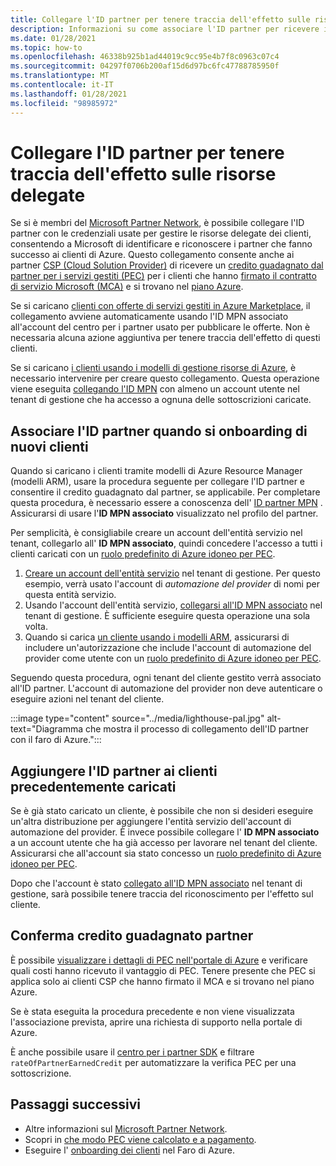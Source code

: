 ```yaml
---
title: Collegare l'ID partner per tenere traccia dell'effetto sulle risorse delegate
description: Informazioni su come associare l'ID partner per ricevere il credito guadagnato dal partner (PEC) sulle risorse dei clienti gestite tramite Azure Lighthouse.
ms.date: 01/28/2021
ms.topic: how-to
ms.openlocfilehash: 46338b925b1ad44019c9cc95e4b7f8c0963c07c4
ms.sourcegitcommit: 04297f0706b200af15d6d97bc6fc47788785950f
ms.translationtype: MT
ms.contentlocale: it-IT
ms.lasthandoff: 01/28/2021
ms.locfileid: "98985972"
---
```

# <a name="link-your-partner-id-to-track-your-impact-on-delegated-resources"></a>Collegare l'ID partner per tenere traccia dell'effetto sulle risorse delegate 

Se si è membri del [Microsoft Partner Network](https://partner.microsoft.com/), è possibile collegare l'ID partner con le credenziali usate per gestire le risorse delegate dei clienti, consentendo a Microsoft di identificare e riconoscere i partner che fanno successo ai clienti di Azure. Questo collegamento consente anche ai partner [CSP (Cloud Solution Provider)](/partner-center/csp-overview) di ricevere un [credito guadagnato dal partner per i servizi gestiti (PEC)](/partner-center/partner-earned-credit) per i clienti che hanno [firmato il contratto di servizio Microsoft (MCA)](/partner-center/confirm-customer-agreement) e si trovano nel [piano Azure](/partner-center/azure-plan-get-started).

Se si caricano [clienti con offerte di servizi gestiti in Azure Marketplace](publish-managed-services-offers.md), il collegamento avviene automaticamente usando l'ID MPN associato all'account del centro per i partner usato per pubblicare le offerte. Non è necessaria alcuna azione aggiuntiva per tenere traccia dell'effetto di questi clienti.

Se si caricano [i clienti usando i modelli di gestione risorse di Azure](onboard-customer.md), è necessario intervenire per creare questo collegamento. Questa operazione viene eseguita [collegando l'ID MPN](../../cost-management-billing/manage/link-partner-id.md) con almeno un account utente nel tenant di gestione che ha accesso a ognuna delle sottoscrizioni caricate.

## <a name="associate-your-partner-id-when-you-onboard-new-customers"></a>Associare l'ID partner quando si onboarding di nuovi clienti

Quando si caricano i clienti tramite modelli di Azure Resource Manager (modelli ARM), usare la procedura seguente per collegare l'ID partner e consentire il credito guadagnato dal partner, se applicabile. Per completare questa procedura, è necessario essere a conoscenza dell' [ID partner MPN](/partner-center/partner-center-account-setup#locate-your-mpn-id) . Assicurarsi di usare l'**ID MPN associato** visualizzato nel profilo del partner.

Per semplicità, è consigliabile creare un account dell'entità servizio nel tenant, collegarlo all' **ID MPN associato**, quindi concedere l'accesso a tutti i clienti caricati con un [ruolo predefinito di Azure idoneo per PEC](/partner-center/azure-roles-perms-pec).

1. [Creare un account dell'entità servizio](../../active-directory/develop/howto-authenticate-service-principal-powershell.md) nel tenant di gestione. Per questo esempio, verrà usato l'account di *automazione del provider* di nomi per questa entità servizio.
1. Usando l'account dell'entità servizio, [collegarsi all'ID MPN associato](../../cost-management-billing/manage/link-partner-id.md#link-to-a-partner-id) nel tenant di gestione. È sufficiente eseguire questa operazione una sola volta.
1. Quando si carica [un cliente usando i modelli ARM](onboard-customer.md), assicurarsi di includere un'autorizzazione che include l'account di automazione del provider come utente con un [ruolo predefinito di Azure idoneo per PEC](/partner-center/azure-roles-perms-pec).

Seguendo questa procedura, ogni tenant del cliente gestito verrà associato all'ID partner. L'account di automazione del provider non deve autenticare o eseguire azioni nel tenant del cliente.

:::image type="content" source="../media/lighthouse-pal.jpg" alt-text="Diagramma che mostra il processo di collegamento dell'ID partner con il faro di Azure.":::

## <a name="add-your-partner-id-to-previously-onboarded-customers"></a>Aggiungere l'ID partner ai clienti precedentemente caricati

Se è già stato caricato un cliente, è possibile che non si desideri eseguire un'altra distribuzione per aggiungere l'entità servizio dell'account di automazione del provider. È invece possibile collegare l' **ID MPN associato** a un account utente che ha già accesso per lavorare nel tenant del cliente. Assicurarsi che all'account sia stato concesso un [ruolo predefinito di Azure idoneo per PEC](/partner-center/azure-roles-perms-pec).

Dopo che l'account è stato [collegato all'ID MPN associato](../../cost-management-billing/manage/link-partner-id.md#link-to-a-partner-id) nel tenant di gestione, sarà possibile tenere traccia del riconoscimento per l'effetto sul cliente.

## <a name="confirm-partner-earned-credit"></a>Conferma credito guadagnato partner

È possibile [visualizzare i dettagli di PEC nell'portale di Azure](/partner-center/partner-earned-credit-explanation#azure-cost-management) e verificare quali costi hanno ricevuto il vantaggio di PEC. Tenere presente che PEC si applica solo ai clienti CSP che hanno firmato il MCA e si trovano nel piano Azure.

Se è stata eseguita la procedura precedente e non viene visualizzata l'associazione prevista, aprire una richiesta di supporto nella portale di Azure.

È anche possibile usare il [centro per i partner SDK](/partner-center/develop/get-invoice-unbilled-consumption-lineitems) e filtrare `rateOfPartnerEarnedCredit` per automatizzare la verifica PEC per una sottoscrizione.

## <a name="next-steps"></a>Passaggi successivi

- Altre informazioni sul [Microsoft Partner Network](/partner-center/mpn-overview).
- Scopri in [che modo PEC viene calcolato e a pagamento](/partner-center/partner-earned-credit-explanation).
- Eseguire l' [onboarding dei clienti](onboard-customer.md) nel Faro di Azure.
